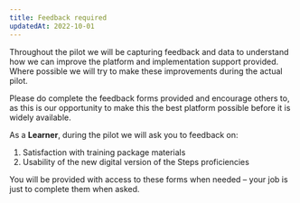 ```yaml
---
title: Feedback required
updatedAt: 2022-10-01
---
```

Throughout the pilot we will be capturing feedback and data to understand how we can improve the platform and implementation support provided. Where possible we will try to make these improvements during the actual pilot.​

Please do complete the feedback forms provided and encourage others to, as this is our opportunity to make this the best platform possible before it is widely available.  ​

As a **Learner**, during the pilot we will ask you to feedback on:​

1. Satisfaction with training package materials​
2. Usability of the new digital version of the Steps proficiencies

You will be provided with access to these forms when needed – your job is just to complete them when asked.​
